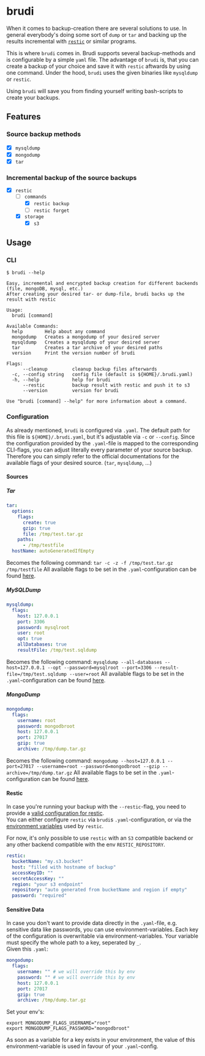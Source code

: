 # brudi

When it comes to backup-creation there are several solutions to use.
In general everybody's doing some sort of `dump` or `tar` and backing up the results incremental with [`restic`](https://github.com/restic/restic) or similar programs.

This is where `brudi` comes in. Brudi supports several backup-methods and is configurable by a simple `yaml` file.
The advantage of `brudi` is, that you can create a backup of your choice and save it with `restic` aftwards by using one command.
Under the hood, `brudi` uses the given binaries like `mysqldump` or `restic`.

Using `brudi` will save you from finding yourself writing bash-scripts to create your backups.

## Features

### Source backup methods

- [x] `mysqldump`
- [x] `mongodump`
- [x] `tar`

### Incremental backup of the source backups

- [x] `restic`
  - [ ] `commands`
    - [x] `restic backup`
    - [ ] `restic forget`
  - [x] `storage`
    - [x] `s3`

## Usage

### CLI

```shell
$ brudi --help

Easy, incremental and encrypted backup creation for different backends (file, mongoDB, mysql, etc.)
After creating your desired tar- or dump-file, brudi backs up the result with restic

Usage:
  brudi [command]

Available Commands:
  help        Help about any command
  mongodump   Creates a mongodump of your desired server
  mysqldump   Creates a mysqldump of your desired server
  tar         Creates a tar archive of your desired paths
  version     Print the version number of brudi

Flags:
      --cleanup         cleanup backup files afterwards
  -c, --config string   config file (default is ${HOME}/.brudi.yaml)
  -h, --help            help for brudi
      --restic          backup result with restic and push it to s3
      --version         version for brudi

Use "brudi [command] --help" for more information about a command.
```

### Configuration

As already mentioned, `brudi` is configured via `.yaml`. The default path for this file is `${HOME}/.brudi.yaml`, but it's adjustable via `-c` or `--config`.
Since the configuration provided by the `.yaml`-file is mapped to the corresponding CLI-flags, you can adjust literally every parameter of your source backup.  
Therefore you can simply refer to the official documentations for the available flags of your desired source. (`tar`, `mysqldump`, ...)

#### Sources

##### Tar

```yaml
tar:
  options:
    flags:
      create: true
      gzip: true
      file: /tmp/test.tar.gz
    paths:
      - /tmp/testfile
  hostName: autoGeneratedIfEmpty
```

Becomes the following command: `tar -c -z -f /tmp/test.tar.gz /tmp/testfile`
All available flags to be set in the `.yaml`-configuration can be found [here](pkg/source/tar/cli.go#L7).

##### MySQLDump

```yaml
mysqldump:
  flags:
    host: 127.0.0.1
    port: 3306
    password: mysqlroot
    user: root
    opt: true
    allDatabases: true
    resultFile: /tmp/test.sqldump
```

Becomes the following command: `mysqldump --all-databases --host=127.0.0.1 --opt --password=mysqlroot --port=3306 --result-file=/tmp/test.sqldump --user=root`
All available flags to be set in the `.yaml`-configuration can be found [here](pkg/source/mysqldump/cli.go#L7).

##### MongoDump

```yaml
mongodump:
  flags:
    username: root
    password: mongodbroot
    host: 127.0.0.1
    port: 27017
    gzip: true
    archive: /tmp/dump.tar.gz
```

Becomes the following command: `mongodump --host=127.0.0.1 --port=27017 --username=root --password=mongodbroot --gzip --archive=/tmp/dump.tar.gz`
All available flags to be set in the `.yaml`-configuration can be found [here](pkg/source/mongodump/cli.go#L7).

#### Restic

In case you're running your backup with the `--restic`-flag, you need to provide a [valid configuration for restic](https://restic.readthedocs.io/en/latest/030_preparing_a_new_repo.html).  
You can either configure `restic` via `brudi`s `.yaml`-configuration, or via the [environment variables](https://restic.readthedocs.io/en/latest/040_backup.html#environment-variables) used by `restic`.  

For now, it's only possible to use `restic` with an `S3` compatible backend or any other backend compatible with the env `RESTIC_REPOSITORY`.

```yaml
restic:
  bucketName: "my.s3.bucket"
  host: "filled with hostname of backup"
  accessKeyID: ""
  secretAccessKey: ""
  region: "your s3 endpoint"
  repository: "auto generated from bucketName and region if empty"
  password: "required"
```

#### Sensitive Data

In case you don't want to provide data directly in the `.yaml`-file, e.g. sensitive data like passwords, you can use environment-variables.
Each key of the configuration is overwritable via environment-variables. Your variable must specify the whole path to a key, seperated by `_`.  
Given this `.yaml`:

```yaml
mongodump:
  flags:
    username: "" # we will override this by env
    password: "" # we will override this by env
    host: 127.0.0.1
    port: 27017
    gzip: true
    archive: /tmp/dump.tar.gz
```

Set your env's:

```shell
export MONGODUMP_FLAGS_USERNAME="root"
export MONGODUMP_FLAGS_PASSWORD="mongodbroot"
```

As soon as a variable for a key exists in your environment, the value of this environment-variable is used in favour of your `.yaml`-config.
